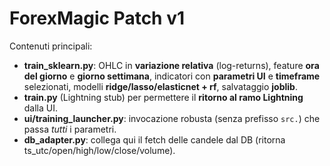 # ForexMagic Patch v1

Contenuti principali:
- **train_sklearn.py**: OHLC in **variazione relativa** (log-returns), feature **ora del giorno** e **giorno settimana**, indicatori con **parametri UI** e **timeframe** selezionati, modelli **ridge/lasso/elasticnet + rf**, salvataggio **joblib**.
- **train.py** (Lightning stub) per permettere il **ritorno al ramo Lightning** dalla UI.
- **ui/training_launcher.py**: invocazione robusta (senza prefisso `src.`) che passa *tutti* i parametri.
- **db_adapter.py**: collega qui il fetch delle candele dal DB (ritorna ts_utc/open/high/low/close/volume).
